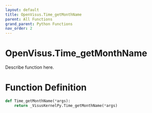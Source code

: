 ```yaml
---
layout: default
title: OpenVisus.Time_getMonthName
parent: All Functions
grand_parent: Python Functions
nav_order: 2
---
```


# OpenVisus.Time_getMonthName

Describe function here.

# Function Definition

```python
def Time_getMonthName(*args):
    return _VisusKernelPy.Time_getMonthName(*args)
```